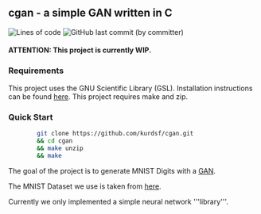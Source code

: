## cgan - a simple GAN written in C     
![Lines of code](https://img.shields.io/tokei/lines/github/kurdsf/cgan?style=plastic)
![GitHub last commit (by committer)](https://img.shields.io/github/last-commit/kurdsf/cgan?style=plastic)
#### ATTENTION: This project is currently WIP.

### Requirements
This project uses the GNU Scientific Library (GSL). 
Installation instructions can be found [here](https://www.gnu.org/software/gsl/#downloading).
This project requires make and zip.

### Quick Start
```bash 
        git clone https://github.com/kurdsf/cgan.git 
        && cd cgan 
        && make unzip
        && make 
```

The goal of the project is to generate MNIST Digits with 
a [GAN](https://en.wikipedia.org/wiki/Generative_adversarial_network).

The MNIST Dataset we use is taken from [here](https://pjreddie.com/projects/mnist-in-csv/).

Currently we only implemented a simple neural network '''library'''.










